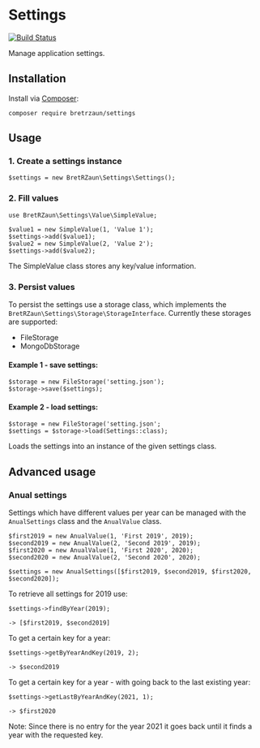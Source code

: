 # Settings
[![Build Status](https://travis-ci.org/bretrzaun/settings.svg?branch=master)](https://travis-ci.org/bretrzaun/settings)

Manage application settings.

## Installation

Install via [Composer](https://getcomposer.org):
```
composer require bretrzaun/settings
```

## Usage

### 1. Create a settings instance

```
$settings = new BretRZaun\Settings\Settings();
```

### 2. Fill values

```
use BretRZaun\Settings\Value\SimpleValue;

$value1 = new SimpleValue(1, 'Value 1');
$settings->add($value1);
$value2 = new SimpleValue(2, 'Value 2');
$settings->add($value2);
```

The SimpleValue class stores any key/value information.

### 3. Persist values

To persist the settings use a storage class, which implements the `BretRZaun\Settings\Storage\StorageInterface`.
Currently these storages are supported:

- FileStorage
- MongoDbStorage

#### Example 1 - save settings:
```
$storage = new FileStorage('setting.json');
$storage->save($settings);
```

#### Example 2 - load settings:
```
$storage = new FileStorage('setting.json';
$settings = $storage->load(Settings::class);
```

Loads the settings into an instance of the given settings class.

## Advanced usage

### Anual settings

Settings which have different values per year can be managed with the `AnualSettings` class and the `AnualValue` class.

```
$first2019 = new AnualValue(1, 'First 2019', 2019);
$second2019 = new AnualValue(2, 'Second 2019', 2019);
$first2020 = new AnualValue(1, 'First 2020', 2020);
$second2020 = new AnualValue(2, 'Second 2020', 2020);

$settings = new AnualSettings([$first2019, $second2019, $first2020, $second2020]);
```

To retrieve all settings for 2019 use:

```
$settings->findByYear(2019);

-> [$first2019, $second2019]
```

To get a certain key for a year:
```
$settings->getByYearAndKey(2019, 2);

-> $second2019
```

To get a certain key for a year - with going back to the last existing year:

```
$settings->getLastByYearAndKey(2021, 1);

-> $first2020
```
Note: Since there is no entry for the year 2021 it goes back until it finds a year with the requested key.
